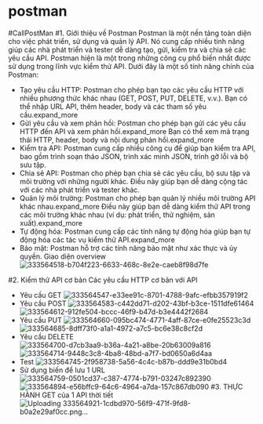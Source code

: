 # postman
#CallPostMan #1. Giới thiệu về Postman Postman là một nền tảng toàn diện cho việc phát triển, sử dụng và quản lý API. Nó cung cấp nhiều tính năng giúp các nhà phát triển và tester dễ dàng tạo, gửi, kiểm tra và chia sẻ các yêu cầu API. Postman hiện là một trong những công cụ phổ biến nhất được sử dụng trong lĩnh vực kiểm thử API. Dưới đây là một số tính năng chính của Postman: 
  - Tạo yêu cầu HTTP: Postman cho phép bạn tạo các yêu cầu HTTP với nhiều phương thức khác nhau (GET, POST, PUT, DELETE, v.v.). Bạn có thể nhập URL API, thêm header, body và các tham số yêu cầu.expand_more 
  - Gửi yêu cầu và xem phản hồi: Postman cho phép bạn gửi các yêu cầu HTTP đến API và xem phản hồi.expand_more Bạn có thể xem mã trạng thái HTTP, header, body và nội dung phản hồi.expand_more 
  - Kiểm tra API: Postman cung cấp nhiều công cụ để giúp bạn kiểm tra API, bao gồm trình soạn thảo JSON, trình xác minh JSON, trình gỡ lỗi và bộ sưu tập. 
  - Chia sẻ API: Postman cho phép bạn chia sẻ các yêu cầu, bộ sưu tập và môi trường với những người khác. Điều này giúp bạn dễ dàng cộng tác với các nhà phát triển và tester khác. 
  - Quản lý môi trường: Postman cho phép bạn quản lý nhiều môi trường API khác nhau.expand_more Điều này giúp bạn dễ dàng kiểm thử API trong các môi trường khác nhau (ví dụ: phát triển, thử nghiệm, sản xuất).expand_more 
  - Tự động hóa: Postman cung cấp các tính năng tự động hóa giúp bạn tự động hóa các tác vụ kiểm thử API.expand_more 
  - Bảo mật: Postman hỗ trợ các tính năng bảo mật như xác thực và ủy quyền. Giao diện overview
![333564518-b704f223-6633-468c-8e2e-caeb8f98d7fe](https://github.com/HuyPhong-21012889-PKA/postman/assets/131637318/494a9bea-8ed2-41cd-b9e5-234452516c1c)

#2. Kiểm thử API cơ bản
Các yêu cầu HTTP cơ bản với API
- Yêu cầu GET
![333564547-e33ee91c-8701-4788-9afc-efbb357919f2](https://github.com/HuyPhong-21012889-PKA/postman/assets/131637318/7a604bef-1756-4060-9473-88d0d972e6b1)
- Yêu cầu POST
![333564583-c442dd71-d202-43bf-b3ce-1511dfe61464](https://github.com/HuyPhong-21012889-PKA/postman/assets/131637318/40e6d0da-6beb-4464-a2e8-73d1e084da47)
![333564612-912fe504-bccc-46f9-b47d-b3e4442f2684](https://github.com/HuyPhong-21012889-PKA/postman/assets/131637318/afb5295e-fad1-493f-967b-65893c1d82f7)
- Yêu cầu PUT
![333564660-095bc474-4771-4aff-87ce-e0fe25523c3d](https://github.com/HuyPhong-21012889-PKA/postman/assets/131637318/0519979c-265a-4cfe-9972-a96e400c6c11)
![333564685-8dff73f0-a1a1-4972-a7c5-bc6e38c8cf2d](https://github.com/HuyPhong-21012889-PKA/postman/assets/131637318/14fd2cac-8037-4159-900e-874555b20927)
- Yêu cầu DELETE
![333564700-d7cb3aa9-b36a-4a21-a8be-20b63009a816](https://github.com/HuyPhong-21012889-PKA/postman/assets/131637318/e850d77b-6615-40e5-af5a-d7bb642cb670)
![333564714-9448c3c8-4ba8-48bd-a7f7-bd0650a6d4aa](https://github.com/HuyPhong-21012889-PKA/postman/assets/131637318/81bd3fbb-5378-4bc0-a775-9496f6c79709)
- Test
![333564745-2f958738-5a56-4c4c-b87b-ddd9e31b0bd4](https://github.com/HuyPhong-21012889-PKA/postman/assets/131637318/3ffd2f82-c1a1-4e0d-a0e8-d7d42c1a45c2)
- Sử dụng biến để lưu 1 URL
![333564759-0501cd37-c387-4774-b791-03247c892390](https://github.com/HuyPhong-21012889-PKA/postman/assets/131637318/cb10125a-8fac-4cd4-acc4-99fb432fed1a)
![333564894-e56bffc9-64c6-4964-a7da-157c867db090](https://github.com/HuyPhong-21012889-PKA/postman/assets/131637318/60cdf852-2653-4c83-b1f3-eaeca0362490)
#3. THỰC HÀNH GET của 1 API thời tiết
![Uploading 333564921-1cdbd970-56f9-471f-9fd8-b0a2e29af0cc.png…]()

